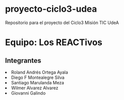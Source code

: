 # proyecto-ciclo3-udea
Repositorio para el proyecto del Ciclo3 Misión TIC UdeA


<h1>Equipo: Los REACTivos</h1>

<h2>Integrantes</h2>

<li>Roland Andrés Ortega Ayala</li>
<li>Diego F Montealegre Silva</li>
<li>Santiago Marulanda Meza</li>
<li>Wilmer Alvarez Alvarez</li>
<li>Giovanni Galindo</li>
